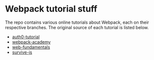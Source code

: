 # Webpack tutorial stuff

The repo contains various online tutorials about Webpack, each on their
respective branches. The original source of each tutorial is listed below.

* [auth0-tutorial](https://auth0.com/blog/webpack-a-gentle-introduction)
* [webpack-academy](https://webpack.academy/courses/enrolled/104961)
* [web-fundamentals](https://webpack.academy/courses/enrolled/196181)
* [survive-js](https://survivejs.com/webpack)
